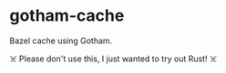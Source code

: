 # gotham-cache

Bazel cache using Gotham.

☠️ Please don't use this, I just wanted to try out Rust! ☠️
